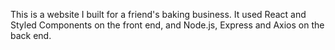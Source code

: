 This is a website I built for a friend's baking business. It used React and Styled Components on the front end, and Node.js, Express and Axios on the back end. 